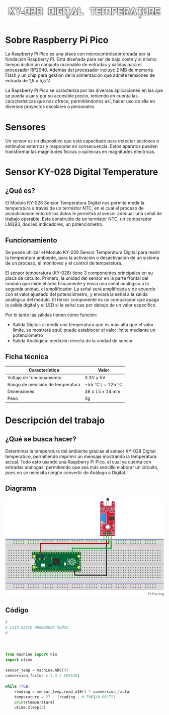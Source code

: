 ![Titulo](cooltext399271184396629.png)

# Sobre Raspberry Pi Pico
La Raspberry Pi Pico es una placa con microcontrolador creada por la fundación Raspberry Pi. Está diseñada para ser de bajo coste y al mismo tiempo incluir un conjunto razonable de entradas y salidas para el procesador RP2040. Además del procesador incluye 2 MB de memoria Flash y un chip para gestión de la alimentación que admite tensiones de entrada de 1,8 a 5,5 V.

La Rapsberry Pi Pico se caracteriza por las diversas aplicaciones en las que se pueda usar y por su accesible precio, teniendo en cuenta las características que nos ofrece, permitiéndonos así, hacer uso de ella en diversos proyectos escolares o personales.


# Sensores
Un sensor es un dispositivo que está capacitado para detectar acciones o estímulos externos y responder en consecuencia. Estos aparatos pueden transformar las magnitudes físicas o químicas en magnitudes eléctricas.


# Sensor KY-028 Digital Temperature

## ¿Qué es?
El Modulo KY-028 Sensor Temperatura Digital nos permite medir la temperatura a través de un termistor  NTC, en el cual el proceso de acondicionamiento de los datos le permitirá al sensor adecuar una señal de trabajo operable. Esta construido de un termistor NTC, un comparador LM393, dos led indicadores, un potenciometro.

## Funcionamiento
Se puede utilizar el Modulo KY-028 Sensor Temperatura Digital para medir la temperatura ambiente, para la activación o desactivación de un sistema de un proceso, el monitoreo y el control de temperatura.

El sensor temperatura (KY-028) tiene 3 componentes principales en su placa de circuito. Primero, la unidad del sensor en la parte frontal del módulo que mide el área físicamente y envía una señal analógica a la segunda unidad, el amplificador. La señal será amplificada y de acuerdo con el valor ajustado del potenciómetro, y enviará la señal a la salida analógica del módulo.
El tercer componente es un comparador que apaga la salida digital y el LED si la señal cae por debajo de un valor específico.

Por lo tanto las salidas tienen como función:
- Salida Digital: al medir una temperatura que es más alta que el valor límite, se mostrará aquí; puede establecer el valor límite mediante un potenciómetro
- Salida Analógica: medición directa de la unidad de sensor

## Ficha técnica 
|            Característica              |         Valor       |
|----------------------------------------|---------------------|
| Voltaje de funcionamiento              | 3.3V a  5V          |
| Rango de medición de temperatura       | -55 °C / + 125 °C   |
| Dimensiones                            | 38 x 15 x 14 mm     |
| Peso                                   | 3g                  |

  
# Descripción del trabajo

## ¿Qué se busca hacer?
Determinar la temperatura del ambiente gracias al sensor KY-028 Digital temperature, permitiendo imprimir un mensaje mostrando la temperatura actual.
Todo esto usando una Raspberry Pi Pico, el cual ya cuenta con entradas análogas, permitiendo que sea más sencillo elaborar un circuito, pues no se necesita ningún convertir de Análogo a Digital. 

## Diagrama
![Diagrama](DiagramaSistemas_bb1.jpg)


## Código
````python
#
# LUIS DAVID HERNANDEZ MUÑOZ
#



from machine import Pin
import utime
 
sensor_temp = machine.ADC(4)
conversion_factor = 3.3 / (65535)
 
while True:
    reading = sensor_temp.read_u16() * conversion_factor 
    temperature = 27 - (reading - 0.706)/0.001721
    print(temperature)
    utime.sleep(2)
````
